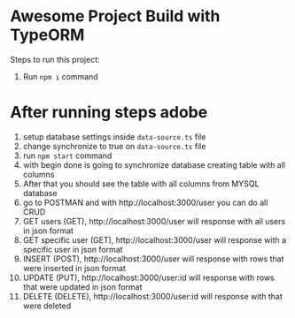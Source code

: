 # Awesome Project Build with TypeORM

Steps to run this project:

1. Run `npm i` command

# After running steps adobe

1. setup database settings inside `data-source.ts` file
2. change synchronize to true on `data-source.ts` file
3. run `npm start` command
4. with begin done is going to synchronize database creating table with all columns
5. After that you should see the table with all columns from MYSQL database
6. go to POSTMAN and with http://localhost:3000/user you can do all CRUD
7. GET users (GET), http://localhost:3000/user will response with all users in json format
8. GET specific user (GET), http://localhost:3000/user will response with a specific user in json format
9. INSERT (POST), http://localhost:3000/user will response with rows that were inserted in json format
10. UPDATE (PUT), http://localhost:3000/user:id will response with rows that were updated in json format
11. DELETE (DELETE), http://localhost:3000/user:id will response with that were deleted
